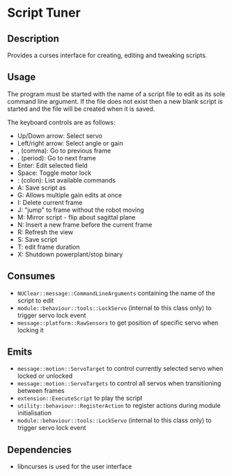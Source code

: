 # Script Tuner

## Description

Provides a curses interface for creating, editing and tweaking scripts.

## Usage

The program must be started with the name of a script file to edit as its sole
command line argument. If the file does not exist then a new blank script is
started and the file will be created when it is saved.

The keyboard controls are as follows:

- Up/Down arrow: Select servo
- Left/right arrow: Select angle or gain
- , (comma): Go to previous frame
- . (period): Go to next frame
- Enter: Edit selected field
- Space: Toggle motor lock
- : (colon): List available commands
- A: Save script as
- G: Allows multiple gain edits at once
- I: Delete current frame
- J: "jump" to frame without the robot moving
- M: Mirror script - flip about sagittal plane
- N: Insert a new frame before the current frame
- R: Refresh the view
- S: Save script
- T: edit frame duration
- X: Shutdown powerplant/stop binary

## Consumes

- `NUClear::message::CommandLineArguments` containing the name of the script to edit
- `module::behaviour::tools::LockServo` (internal to this class only) to trigger servo lock event
- `message::platform::RawSensors` to get position of specific servo when locking it

## Emits

- `message::motion::ServoTarget` to control currently selected servo when locked or unlocked
- `message::motion::ServoTargets` to control all servos when transitioning between frames
- `extension::ExecuteScript` to play the script
- `utility::behaviour::RegisterAction` to register actions during module initialisation
- `module::behaviour::tools::LockServo` (internal to this class only) to trigger servo lock event

## Dependencies

- libncurses is used for the user interface
